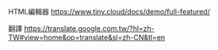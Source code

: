 HTML編輯器
https://www.tiny.cloud/docs/demo/full-featured/

翻譯
https://translate.google.com.tw/?hl=zh-TW#view=home&op=translate&sl=zh-CN&tl=en